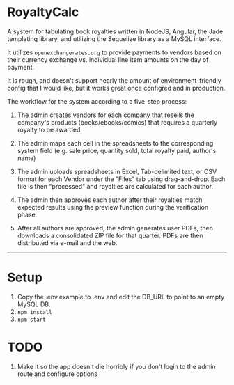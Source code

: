 # RoyaltyCalc
A system for tabulating book royalties written in NodeJS, Angular, the Jade templating library, and utilizing the Sequelize library as a MySQL interface.

It utilizes `openexchangerates.org` to provide payments to vendors based on their currency exchange vs.
individual line item amounts on the day of payment.

It is rough, and doesn't support nearly the amount of environment-friendly config that I would like, but it works great once configred and in production.

The workflow for the system according to a five-step process:

1) The admin creates vendors for each company that resells the company's products (books/ebooks/comics) that requires a quarterly royalty to be awarded.

2) The admin maps each cell in the spreadsheets to the corresponding system field (e.g. sale price, quantity sold, total royalty paid, author's name)

3) The admin uploads spreadsheets in Excel, Tab-delimited text, or CSV format for each Vendor under the "Files" tab using drag-and-drop.  Each file is then "processed" and royalties are calculated for each author.

4) The admin then approves each author after their royalties match expected results using the preview function during the verification phase.

5) After all authors are approved, the admin generates user PDFs, then downloads a consolidated ZIP file for that quarter.  PDFs are then distributed via e-mail and the web.

---
# Setup

1) Copy the .env.example to .env and edit the DB_URL to point to an empty MySQL DB.
2) `npm install`
3) `npm start`

# TODO

1) Make it so the app doesn't die horribly if you don't login to the admin route and configure options

